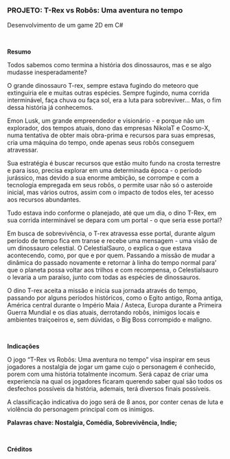 <h3>PROJETO: T-Rex vs Robôs: Uma aventura no tempo</h3>
<p>Desenvolvimento de um game 2D em C#</p>

<br>
<p><strong>Resumo</strong></p>

Todos sabemos como termina a história dos dinossauros, mas e se algo mudasse inesperadamente?

O grande dinossauro T-rex, sempre estava fugindo do meteoro que extinguiria ele e muitas outras espécies. Sempre fugindo, numa corrida interminável, faça chuva ou faça sol, era a luta para sobreviver… Mas, o fim dessa história já conhecemos.

Emon Lusk, um grande empreendedor e visionário - e porque não um explorador, dos tempos atuais, dono das empresas NikolaT e Cosmo-X, numa tentativa de obter mais obra-prima e recursos para suas empresas, cria uma máquina do tempo, onde apenas seus robôs conseguem atravessar.

Sua estratégia é buscar recursos que estão muito fundo na crosta terrestre e para isso, precisa explorar em uma determinada época - o período jurássico, mas devido a sua enorme ambição, se corrompe e com a tecnologia empregada em seus robôs, o permite usar não só o asteroide inicial, mas vários outros, assim com o impacto de todos eles, ter acesso aos recursos abundantes.

Tudo estava indo conforme o planejado, até que um dia, o dino T-Rex, em sua corrida interminável se depara com um portal - o que seria esse portal?

Em busca de sobrevivência, o T-rex atravessa esse portal, durante algum período de tempo fica em transe e recebe uma mensagem - uma visão de um dinossauro celestial. O CelestialSauro, o explica o que estava acontecendo, como, por que e por quem. Passando a missão de mudar a dinâmica do passado novamente e retornar à linha do tempo normal para’ que o planeta possa voltar aos trilhos e com recompensa, o Celestialsauro o levaria a um paraíso, junto com todas as espécies de dinossauros.

O dino T-rex aceita a missão e inicia sua jornada através do tempo, passando por alguns períodos históricos, como o Egito antigo, Roma antiga, América central durante o Império Maia / Asteca, Europa durante a Primeira Guerra Mundial e os dias atuais, derrotando robôs, inimigos locais e ambientes traiçoeiros e, sem dúvidas, o Big Boss corrompido e maligno.

<br>
<p><strong>Indicações</strong></p>

O jogo “T-Rex vs Robôs: Uma aventura no tempo” visa inspirar em seus jogadores a nostalgia de jogar um game cujo o personagem é conhecido, porem com uma história totalmente incomum. Será capaz de criar uma experiencia na qual os jogadores ficaram querendo saber qual são todos os desfechos possíveis da história, ademais, terá diversos finais possíveis.

A classificação indicativa do jogo será de 8 anos, por conter cenas de luta e violência do personagem principal com os inimigos.

<strong>Palavras chave: Nostalgia, Comédia, Sobrevivência, Indie;</strong>

<br>
<p><strong>Créditos</strong></p>



